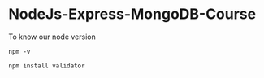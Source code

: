 # NodeJs-Express-MongoDB-Course

To know our node version 

```
npm -v 

```

```
npm install validator
```
